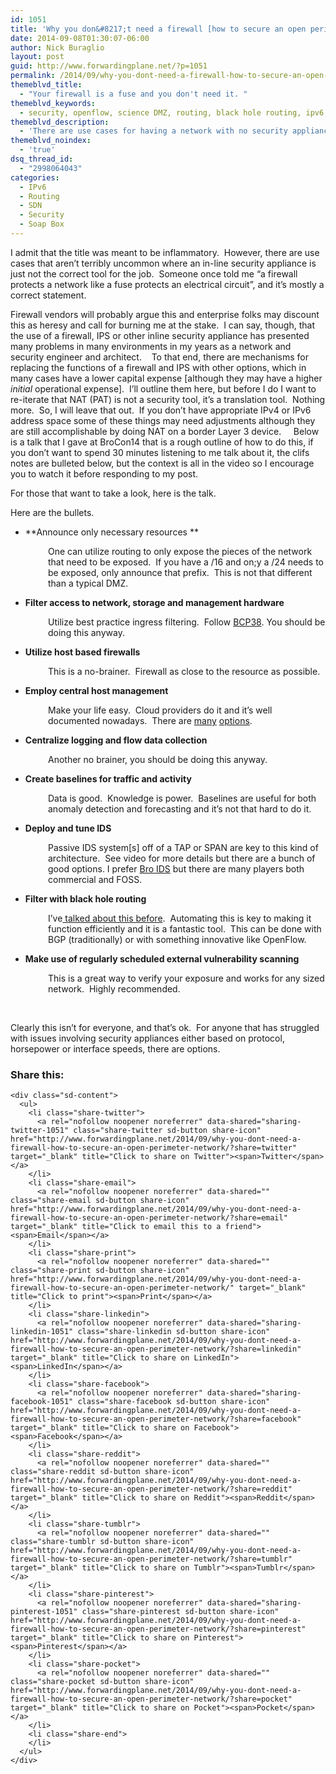 ```yaml
---
id: 1051
title: 'Why you don&#8217;t need a firewall [how to secure an open perimeter network]'
date: 2014-09-08T01:30:07-06:00
author: Nick Buraglio
layout: post
guid: http://www.forwardingplane.net/?p=1051
permalink: /2014/09/why-you-dont-need-a-firewall-how-to-secure-an-open-perimeter-network/
themeblvd_title:
  - "Your firewall is a fuse and you don't need it. "
themeblvd_keywords:
  - security, openflow, science DMZ, routing, black hole routing, ipv6, buraglio, nick buraglio, infosec, open perimeter network
themeblvd_description:
  - 'There are use cases for having a network with no security appliances in the path.  Here is how to secure it in a way that is functionally equivalent.   '
themeblvd_noindex:
  - 'true'
dsq_thread_id:
  - "2998064043"
categories:
  - IPv6
  - Routing
  - SDN
  - Security
  - Soap Box
---
```

I admit that the title was meant to be inflammatory.  However, there are use cases that aren&#8217;t terribly uncommon where an in-line security appliance is just not the correct tool for the job.  Someone once told me &#8220;a firewall protects a network like a fuse protects an electrical circuit&#8221;, and it&#8217;s mostly a correct statement.

Firewall vendors will probably argue this and enterprise folks may discount this as heresy and call for burning me at the stake.  I can say, though, that the use of a firewall, IPS or other inline security appliance has presented many problems in many environments in my years as a network and security engineer and architect.    To that end, there are mechanisms for replacing the functions of a firewall and IPS with other options, which in many cases have a lower capital expense [although they may have a higher _initial_ operational expense].  I&#8217;ll outline them here, but before I do I want to re-iterate that NAT (PAT) is not a security tool, it&#8217;s a translation tool.  Nothing more.  So, I will leave that out.  If you don&#8217;t have appropriate IPv4 or IPv6 address space some of these things may need adjustments although they are still accomplishable by doing NAT on a border Layer 3 device.     Below is a talk that I gave at BroCon14 that is a rough outline of how to do this, if you don&#8217;t want to spend 30 minutes listening to me talk about it, the clifs notes are bulleted below, but the context is all in the video so I encourage you to watch it before responding to my post.

For those that want to take a look, here is the talk.



Here are the bullets.

  * **Announce only necessary resources **

<p style="padding-left: 60px;">
  One can utilize routing to only expose the pieces of the network that need to be exposed.  If you have a /16 and on;y a /24 needs to be exposed, only announce that prefix.  This is not that different than a typical DMZ.
</p>

  * **Filter access to network, storage and management hardware**

<p style="padding-left: 60px;">
  Utilize best practice ingress filtering.  Follow <a href="http://tools.ietf.org/html/bcp38" target="_blank">BCP38</a>. You should be doing this anyway.
</p>

  * **Utilize host based firewalls**

<p style="padding-left: 60px;">
  This is a no-brainer.  Firewall as close to the resource as possible.
</p>

  * **Employ central host management**

<p style="padding-left: 60px;">
  Make your life easy.  Cloud providers do it and it&#8217;s well documented nowadays.  There are <a href="http://cfengine.com/" target="_blank">many</a> <a href="http://puppetlabs.com/" target="_blank">options</a>.
</p>

  * **Centralize logging and flow data collection**

<p style="padding-left: 60px;">
  Another no brainer, you should be doing this anyway.
</p>

  * **Create baselines for traffic and activity**

<p style="padding-left: 60px;">
  Data is good.  Knowledge is power.  Baselines are useful for both anomaly detection and forecasting and it&#8217;s not that hard to do it.
</p>

  * **Deploy and tune IDS**

<p style="padding-left: 60px;">
  Passive IDS system[s] off of a TAP or SPAN are key to this kind of architecture.  See video for more details but there are a bunch of good options. I prefer <a href="http://www.bro.org" target="_blank">Bro IDS</a> but there are many players both commercial and FOSS.
</p>

  * **Filter with black hole routing**

<p style="padding-left: 60px;">
  I&#8217;ve<a title="Black Hole routing" href="http://www.forwardingplane.net/2011/10/black-hole-routing/" target="_blank"> talked about this before</a>.  Automating this is key to making it function efficiently and it is a fantastic tool.  This can be done with BGP (traditionally) or with something innovative like OpenFlow.
</p>

  * **Make use of regularly scheduled external vulnerability scanning**

<p style="padding-left: 60px;">
  This is a great way to verify your exposure and works for any sized network.  Highly recommended.
</p>

&nbsp;

Clearly this isn&#8217;t for everyone, and that&#8217;s ok.  For anyone that has struggled with issues involving security appliances either based on protocol, horsepower or interface speeds, there are options.

<div class="sharedaddy sd-sharing-enabled">
  <div class="robots-nocontent sd-block sd-social sd-social-icon-text sd-sharing">
    <h3 class="sd-title">
      Share this:
    </h3>
    
    <div class="sd-content">
      <ul>
        <li class="share-twitter">
          <a rel="nofollow noopener noreferrer" data-shared="sharing-twitter-1051" class="share-twitter sd-button share-icon" href="http://www.forwardingplane.net/2014/09/why-you-dont-need-a-firewall-how-to-secure-an-open-perimeter-network/?share=twitter" target="_blank" title="Click to share on Twitter"><span>Twitter</span></a>
        </li>
        <li class="share-email">
          <a rel="nofollow noopener noreferrer" data-shared="" class="share-email sd-button share-icon" href="http://www.forwardingplane.net/2014/09/why-you-dont-need-a-firewall-how-to-secure-an-open-perimeter-network/?share=email" target="_blank" title="Click to email this to a friend"><span>Email</span></a>
        </li>
        <li class="share-print">
          <a rel="nofollow noopener noreferrer" data-shared="" class="share-print sd-button share-icon" href="http://www.forwardingplane.net/2014/09/why-you-dont-need-a-firewall-how-to-secure-an-open-perimeter-network/" target="_blank" title="Click to print"><span>Print</span></a>
        </li>
        <li class="share-linkedin">
          <a rel="nofollow noopener noreferrer" data-shared="sharing-linkedin-1051" class="share-linkedin sd-button share-icon" href="http://www.forwardingplane.net/2014/09/why-you-dont-need-a-firewall-how-to-secure-an-open-perimeter-network/?share=linkedin" target="_blank" title="Click to share on LinkedIn"><span>LinkedIn</span></a>
        </li>
        <li class="share-facebook">
          <a rel="nofollow noopener noreferrer" data-shared="sharing-facebook-1051" class="share-facebook sd-button share-icon" href="http://www.forwardingplane.net/2014/09/why-you-dont-need-a-firewall-how-to-secure-an-open-perimeter-network/?share=facebook" target="_blank" title="Click to share on Facebook"><span>Facebook</span></a>
        </li>
        <li class="share-reddit">
          <a rel="nofollow noopener noreferrer" data-shared="" class="share-reddit sd-button share-icon" href="http://www.forwardingplane.net/2014/09/why-you-dont-need-a-firewall-how-to-secure-an-open-perimeter-network/?share=reddit" target="_blank" title="Click to share on Reddit"><span>Reddit</span></a>
        </li>
        <li class="share-tumblr">
          <a rel="nofollow noopener noreferrer" data-shared="" class="share-tumblr sd-button share-icon" href="http://www.forwardingplane.net/2014/09/why-you-dont-need-a-firewall-how-to-secure-an-open-perimeter-network/?share=tumblr" target="_blank" title="Click to share on Tumblr"><span>Tumblr</span></a>
        </li>
        <li class="share-pinterest">
          <a rel="nofollow noopener noreferrer" data-shared="sharing-pinterest-1051" class="share-pinterest sd-button share-icon" href="http://www.forwardingplane.net/2014/09/why-you-dont-need-a-firewall-how-to-secure-an-open-perimeter-network/?share=pinterest" target="_blank" title="Click to share on Pinterest"><span>Pinterest</span></a>
        </li>
        <li class="share-pocket">
          <a rel="nofollow noopener noreferrer" data-shared="" class="share-pocket sd-button share-icon" href="http://www.forwardingplane.net/2014/09/why-you-dont-need-a-firewall-how-to-secure-an-open-perimeter-network/?share=pocket" target="_blank" title="Click to share on Pocket"><span>Pocket</span></a>
        </li>
        <li class="share-end">
        </li>
      </ul>
    </div>
  </div>
</div>